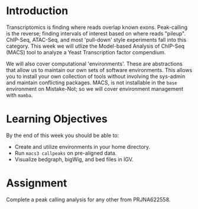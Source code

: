 # Introduction

Transcriptomics is finding where reads overlap known exons.
Peak-calling is the reverse; finding intervals of interest based on where reads "pileup".
ChIP-Seq, ATAC-Seq, and most 'pull-down' style experiments fall into this category.
This week we will utlize the Model-based Analysis of ChIP-Seq (MACS) tool to analyze a Yeast Transcription factor compendium.

We will also cover computational 'environments'.
These are abstractions that allow us to maintain our own sets of software environments.
This allows you to install your own collection of tools without involving the sys-admin and maintain conflicting packages.
MACS, is not installable in the `base` environment on Mistake-Not; so we will cover environment management with `mamba`. 

# Learning Objectives

By the end of this week you should be able to:
 * Create and utilize environments in your home directory.
 * Run `macs3 callpeaks` on pre-aligned data.
 * Visualize bedgraph, bigWig, and bed files in IGV.
 
# Assignment

Complete a peak calling analysis for any other from PRJNA622558.